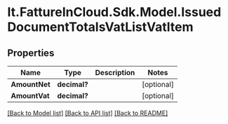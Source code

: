 # It.FattureInCloud.Sdk.Model.IssuedDocumentTotalsVatListVatItem

## Properties

Name | Type | Description | Notes
------------ | ------------- | ------------- | -------------
**AmountNet** | **decimal?** |  | [optional] 
**AmountVat** | **decimal?** |  | [optional] 

[[Back to Model list]](../README.md#documentation-for-models) [[Back to API list]](../README.md#documentation-for-api-endpoints) [[Back to README]](../README.md)

